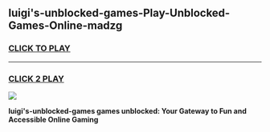 
## luigi's-unblocked-games-Play-Unblocked-Games-Online-madzg
<h3>
<a href="https://premium76.site?title=luigi's-unblocked-games&ref=25A">CLICK TO PLAY</a></h3>
<hr>

<h3>
<a href="https://premium76.site?title=luigi's-unblocked-games&ref=25A">CLICK 2 PLAY</a>
  
</h3>

<a href="https://premium76.site?title=luigi's-unblocked-games&ref=25A"><img src="https://clearcache.store/games.png"></a>


**luigi's-unblocked-games games unblocked: Your Gateway to Fun and Accessible Online Gaming**
